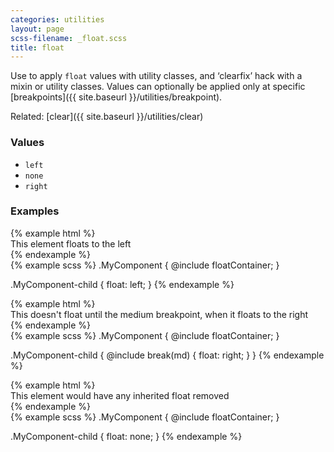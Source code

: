```yaml
---
categories: utilities
layout: page
scss-filename: _float.scss
title: float
---
```

Use to apply `float` values with utility classes, and ‘clearfix’ hack with a mixin or utility classes. Values can optionally be applied only at specific [breakpoints]({{ site.baseurl }}/utilities/breakpoint).

Related: [clear]({{ site.baseurl }}/utilities/clear)

### Values
* `left`
* `none`
* `right`

### Examples
<div class="DocsExample DocsExample--grouped">
{% example html %}
<div class="u-floatContainer">
  <div class="u-background-color--gray-13 u-float--left">
    This element floats to the left
  </div>
</div>
{% endexample %}
</div>

<div class="DocsExample DocsExample--renderHidden">
{% example scss %}
.MyComponent {
  @include floatContainer;
}

.MyComponent-child {
  float: left;
}
{% endexample %}
</div>


<div class="DocsExample DocsExample--grouped">
{% example html %}
<div class="u-floatContainer">
  <div class="u-background-color--gray-13 u-md-float--right">
    This doesn't float until the medium breakpoint, when it floats to the right
  </div>
</div>
{% endexample %}
</div>

<div class="DocsExample DocsExample--renderHidden">
{% example scss %}
.MyComponent {
  @include floatContainer;
}

.MyComponent-child {
  @include break(md) {
    float: right;
  }
}
{% endexample %}
</div>


<div class="DocsExample DocsExample--grouped">
{% example html %}
<div class="u-floatContainer">
  <div class="u-background-color--gray-13 u-float--none">
    This element would have any inherited float removed
  </div>
</div>
{% endexample %}
</div>

<div class="DocsExample DocsExample--renderHidden">
{% example scss %}
.MyComponent {
  @include floatContainer;
}

.MyComponent-child {
  float: none;
}
{% endexample %}
</div>
